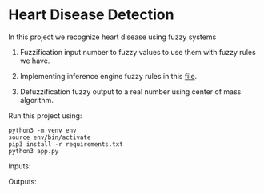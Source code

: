 # Heart Disease Detection

In this project we recognize heart disease using fuzzy systems

1. Fuzzification input number to fuzzy values to use them with fuzzy rules we have.

2. Implementing inference engine fuzzy rules in this [file]().

3. Defuzzification fuzzy output to a real number using center of mass algorithm.

Run this project using:

```
python3 -m venv env
source env/bin/activate
pip3 install -r requirements.txt
python3 app.py
```

Inputs:



Outputs:
